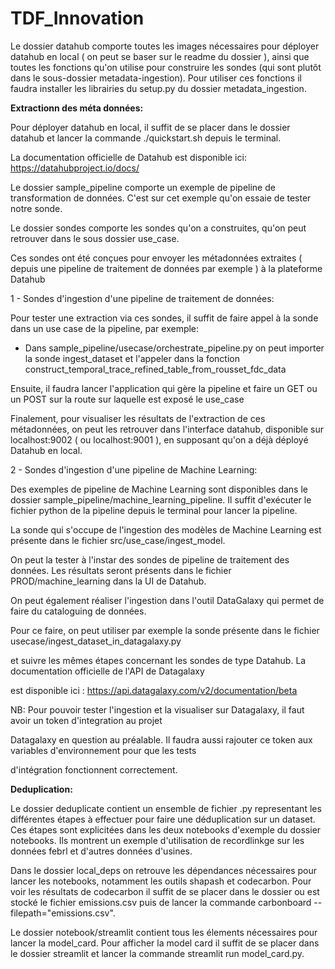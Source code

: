 # TDF_Innovation

Le dossier datahub comporte toutes les images nécessaires pour déployer datahub en local ( on peut se baser sur le readme du dossier ), ainsi que toutes les fonctions qu'on utilise pour construire les sondes (qui sont plutôt dans le sous-dossier metadata-ingestion). Pour utiliser ces fonctions il faudra installer les librairies du setup.py du dossier metadata_ingestion.

**Extractionn des méta données:**

Pour déployer datahub en local, il suffit de se placer dans le dossier datahub et lancer la commande ./quickstart.sh depuis le terminal.

La documentation officielle de Datahub est disponible ici: https://datahubproject.io/docs/

Le dossier sample_pipeline comporte un exemple de pipeline de transformation de données. C'est sur cet exemple qu'on essaie de tester notre sonde.

Le dossier sondes comporte les sondes qu'on a construites, qu'on peut retrouver dans le sous dossier use_case.

Ces sondes ont été conçues pour envoyer les métadonnées extraites ( depuis une pipeline de traitement de données par exemple ) à la plateforme Datahub

1 - Sondes d'ingestion d'une pipeline de traitement de données:

Pour tester une extraction via ces sondes, il suffit de faire appel à la sonde dans un use case de la pipeline, par exemple:

* Dans sample_pipeline/usecase/orchestrate_pipeline.py on peut importer la sonde ingest_dataset et l'appeler dans la fonction construct_temporal_trace_refined_table_from_rousset_fdc_data

Ensuite, il faudra lancer l'application qui gère la pipeline et faire un GET ou un POST sur la route sur laquelle est exposé le use_case

Finalement, pour visualiser les résultats de l'extraction de ces métadonnées, on peut les retrouver dans l'interface datahub, disponible sur localhost:9002 ( ou localhost:9001 ), en supposant qu'on a déjà déployé Datahub en local.

2 - Sondes d'ingestion d'une pipeline de Machine Learning:

Des exemples de pipeline de Machine Learning sont disponibles dans le dossier sample_pipeline/machine_learning_pipeline. Il suffit d'exécuter le fichier python de la pipeline depuis le terminal pour lancer la pipeline.

La sonde qui s'occupe de l'ingestion des modèles de Machine Learning est présente dans le fichier src/use_case/ingest_model.

On peut la tester à l'instar des sondes de pipeline de traitement des données. Les résultats seront présents dans le fichier PROD/machine_learning dans la UI de Datahub.

 
On peut également réaliser l'ingestion dans l'outil DataGalaxy qui permet de faire du cataloguing de données.

Pour ce faire, on peut utiliser par exemple la sonde présente dans le fichier usecase/ingest_dataset_in_datagalaxy.py
 
et suivre les mêmes étapes concernant les sondes de type Datahub. La documentation officielle de l'API de Datagalaxy

est disponible ici : https://api.datagalaxy.com/v2/documentation/beta

NB: Pour pouvoir tester l'ingestion et la visualiser sur Datagalaxy, il faut avoir un token d'integration au projet

Datagalaxy en question au préalable. Il faudra aussi rajouter ce token aux variables d'environnement pour que les tests

d'intégration fonctionnent correctement.

**Deduplication:**

Le dossier deduplicate contient un ensemble de fichier .py representant les différentes étapes à effectuer pour faire une déduplication sur un dataset. Ces étapes sont explicitées dans les deux notebooks d'exemple du dossier notebooks. Ils montrent un exemple d'utilisation de recordlinkge sur les données febrl et d'autres données d'usines.

Dans le dossier local_deps on retrouve les dépendances nécessaires pour lancer les notebooks, notamment les outils shapash et codecarbon. Pour voir les résultats de codecarbon il suffit de se placer dans le dossier ou est stocké le fichier emissions.csv puis de lancer la commande carbonboard --filepath="emissions.csv".

Le dossier notebook/streamlit contient tous les élements nécessaires pour lancer la model_card. Pour afficher la model card il suffit de se placer dans le dossier streamlit et lancer la commande streamlit run model_card.py.
